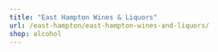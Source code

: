 ```yaml
---
title: "East Hampton Wines & Liquors"
url: /east-hampton/east-hampton-wines-and-liquors/
shop: alcohol
---
```

